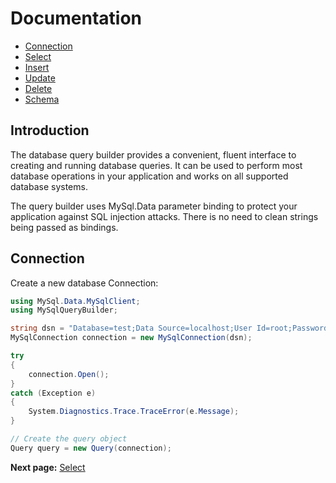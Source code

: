 # Documentation

* [Connection](#connection)
* [Select](selects.md)
* [Insert](inserts.md)
* [Update](updates.md)
* [Delete](deletes.md)
* [Schema](schema.md)

## Introduction

The database query builder provides a convenient, fluent interface to creating and running database queries. 
It can be used to perform most database operations in your application and works on all supported database systems.

The query builder uses MySql.Data parameter binding to protect your application against SQL injection attacks. 
There is no need to clean strings being passed as bindings.

## Connection

Create a new database Connection:

```csharp
using MySql.Data.MySqlClient;
using MySqlQueryBuilder;

string dsn = "Database=test;Data Source=localhost;User Id=root;Password=;SslMode=none";
MySqlConnection connection = new MySqlConnection(dsn);

try
{
    connection.Open();
}
catch (Exception e)
{
    System.Diagnostics.Trace.TraceError(e.Message);
}

// Create the query object
Query query = new Query(connection);

```

**Next page:** [Select](selects.md)
